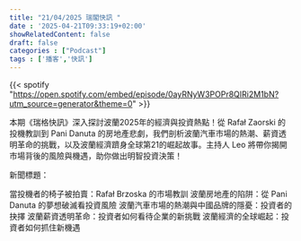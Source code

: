 ```yaml
---
title: "21/04/2025 瑞閣快訊 "
date : '2025-04-21T09:33:19+02:00'
showRelatedContent: false
draft: false
categories : ["Podcast"]
tags : ['播客','快訊']
---
```

{{< spotify "https://open.spotify.com/embed/episode/0ayRNyW3POPr8QIRi2M1bN?utm_source=generator&theme=0" >}}


本期《瑞格快訊》深入探討波蘭2025年的經濟與投資熱點！從 Rafał Zaorski 的投機教訓到 Pani Danuta 的房地產悲劇，我們剖析波蘭汽車市場的熱潮、薪資透明革命的挑戰，以及波蘭經濟躋身全球第21的崛起故事。主持人 Leo 將帶你揭開市場背後的風險與機遇，助你做出明智投資決策！

新聞標題：

當投機者的椅子被拍賣：Rafał Brzoska 的市場教訓
波蘭房地產的陷阱：從 Pani Danuta 的夢想破滅看投資風險
波蘭汽車市場的熱潮與中國品牌的隱憂：投資者的抉擇
波蘭薪資透明革命：投資者如何看待企業的新挑戰
波蘭經濟的全球崛起：投資者如何抓住新機遇